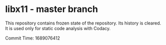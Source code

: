 # libx11 - master branch

This repository contains frozen state of the repository.
Its history is cleared. It is used only for static code
analysis with Codacy.

Commit Time: 1689076412